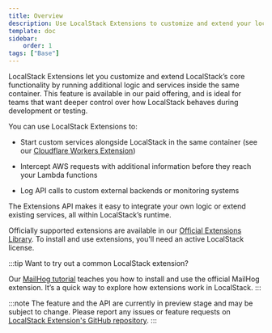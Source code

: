 ```yaml
---
title: Overview
description: Use LocalStack Extensions to customize and extend your local development experience.
template: doc
sidebar:
    order: 1
tags: ["Base"]
---
```


LocalStack Extensions let you customize and extend LocalStack’s core functionality by running additional logic and services inside the same container. This feature is available in our paid offering, and is ideal for teams that want deeper control over how LocalStack behaves during development or testing.

You can use LocalStack Extensions to:

- Start custom services alongside LocalStack in the same container (see our [Cloudflare Workers Extension](https://localstack.cloud/blog/2023-06-26-develop-your-cloudflare-workers-aws-apps-locally-with-localstack-miniflare/))

- Intercept AWS requests with additional information before they reach your Lambda functions

- Log API calls to custom external backends or monitoring systems

The Extensions API makes it easy to integrate your own logic or extend existing services, all within LocalStack’s runtime.

Officially supported extensions are available in our [Official Extensions Library](https://app.localstack.cloud/extensions/library). To install and use extensions, you'll need an active LocalStack license.

:::tip
Want to try out a common LocalStack extension?

Our [MailHog tutorial](/aws/tooling/extensions/mailhog) teaches you how to install and use the official MailHog extension. It’s a quick way to explore how extensions work in LocalStack.
:::

:::note
The feature and the API are currently in preview stage and may be subject to change.
Please report any issues or feature requests on [LocalStack Extension's GitHub repository](https://github.com/localstack/localstack-extensions).
:::